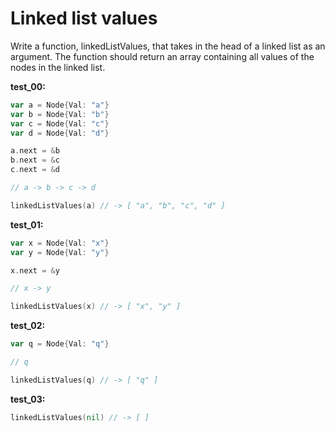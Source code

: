 # Linked list values

Write a function, linkedListValues, that takes in the head of a linked list as an argument. The function should return an array containing all values of the nodes in the linked list.

**test_00:**
```go
var a = Node{Val: "a"}
var b = Node{Val: "b"}
var c = Node{Val: "c"}
var d = Node{Val: "d"}

a.next = &b
b.next = &c
c.next = &d

// a -> b -> c -> d

linkedListValues(a) // -> [ "a", "b", "c", "d" ]
```
**test_01:**
```go
var x = Node{Val: "x"}
var y = Node{Val: "y"}

x.next = &y

// x -> y

linkedListValues(x) // -> [ "x", "y" ]
```
**test_02:**
```go
var q = Node{Val: "q"}

// q

linkedListValues(q) // -> [ "q" ]
```
**test_03:**
```go
linkedListValues(nil) // -> [ ]
```